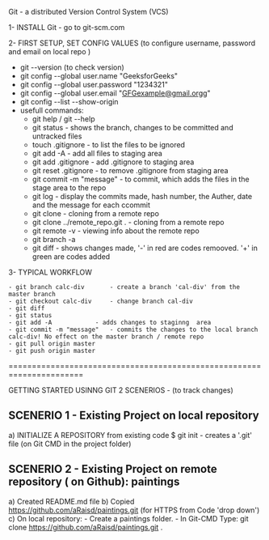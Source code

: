 Git - a distributed Version Control System  (VCS)

1- INSTALL Git - go to  git-scm.com

2- FIRST SETUP, SET CONFIG VALUES (to configure username, password and email on local repo ) 
  - git --version (to check version)
  - git config --global user.name "GeeksforGeeks"
  - git config --global user.password "1234321"
  - git config --global user.email "GFGexample@gmail.orgg"
  - git config --list --show-origin
  - usefull commands:
    - git help <verb>  /  git <verb> --help
    - git status              - shows the branch, changes to be committed and untracked files
    - touch .gitignore        - to list the files to be ignored
    - git add -A              - add all files to staging area
    - git add .gitignore      - add .gitignore to staging area
    - git reset .gitignore    - to remove .gitignore from staging area
    - git commit -m "message" - to commit, which adds the files in the stage area to the repo    
    - git log                 - display the commits made, hash number, the Auther, date and the message for each ccommit
    - git clone <url> <where to clone>  - cloning from a remote repo <url>
    - git clone ../remote_repo.git .    - cloning from a remote repo
    - git remote -v											- viewing info about the remote repo
    - git branch -a
    - git diff								- shows changes made, '-' in red are codes remooved. '+' in green are codes added

3- TYPICAL WORKFLOW
	
	- git branch calc-div 		- create a branch 'cal-div' from the master branch
	- git checkout calc-div	 	- change branch cal-div
	- git diff
	- git status
	- git add -A 			- adds changes to staginng  area
	- git commit -m "message"	- commits the changes to the local branch calc-div! No effect on the master branch / remote repo 
	- git pull origin master
	- git push origin master
	

	
		 											
	
  

======================================================================
  
  
GETTING STARTED USINNG GIT  2 SCENERIOS - (to track changes)  

SCENERIO 1 - Existing Project on local repository
----------------------
  a) INITIALIZE A REPOSITORY from existing code
    $ git init  - creates a '.git' file (on Git CMD  in the project folder)


SCENERIO 2 - Existing Project on remote repository ( on Github):  paintings
---------------------------------------------------------------------
  a) Created README.md file
  b) Copied https://github.com/aRaisd/paintings.git (for HTTPS from Code 'drop down')
  c) On local repository:
    - Create a paintings folder.
    - In Git-CMD Type: git clone https://github.com/aRaisd/paintings.git .
